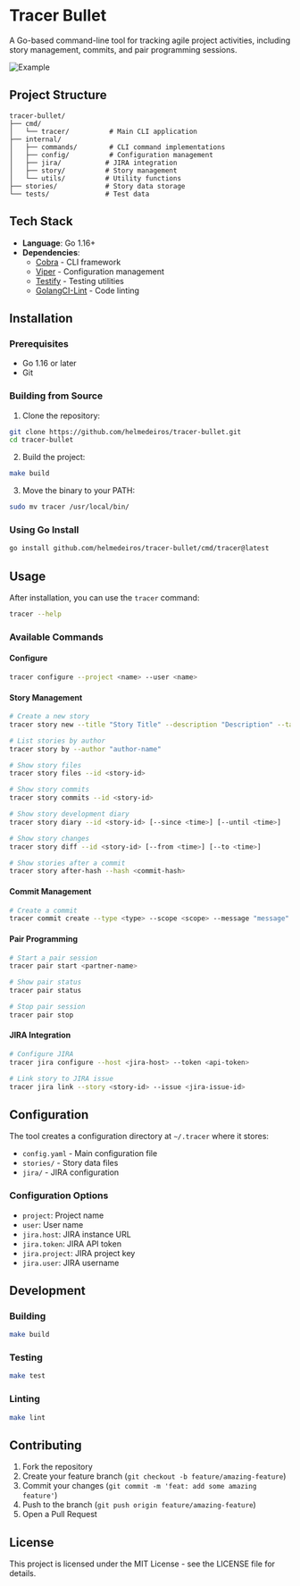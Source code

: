 # Tracer Bullet

A Go-based command-line tool for tracking agile project activities, including story management, commits, and pair programming sessions.

![Example](.github/tracer_example.gif)

## Project Structure

```
tracer-bullet/
├── cmd/
│   └── tracer/          # Main CLI application
├── internal/
│   ├── commands/        # CLI command implementations
│   ├── config/          # Configuration management
│   ├── jira/           # JIRA integration
│   ├── story/          # Story management
│   └── utils/          # Utility functions
├── stories/            # Story data storage
└── tests/              # Test data
```

## Tech Stack

- **Language**: Go 1.16+
- **Dependencies**:
  - [Cobra](https://github.com/spf13/cobra) - CLI framework
  - [Viper](https://github.com/spf13/viper) - Configuration management
  - [Testify](https://github.com/stretchr/testify) - Testing utilities
  - [GolangCI-Lint](https://golangci-lint.run/) - Code linting

## Installation

### Prerequisites

- Go 1.16 or later
- Git

### Building from Source

1. Clone the repository:

```bash
git clone https://github.com/helmedeiros/tracer-bullet.git
cd tracer-bullet
```

2. Build the project:

```bash
make build
```

3. Move the binary to your PATH:

```bash
sudo mv tracer /usr/local/bin/
```

### Using Go Install

```bash
go install github.com/helmedeiros/tracer-bullet/cmd/tracer@latest
```

## Usage

After installation, you can use the `tracer` command:

```bash
tracer --help
```

### Available Commands

#### Configure

```bash
tracer configure --project <name> --user <name>
```

#### Story Management

```bash
# Create a new story
tracer story new --title "Story Title" --description "Description" --tags "tag1,tag2"

# List stories by author
tracer story by --author "author-name"

# Show story files
tracer story files --id <story-id>

# Show story commits
tracer story commits --id <story-id>

# Show story development diary
tracer story diary --id <story-id> [--since <time>] [--until <time>]

# Show story changes
tracer story diff --id <story-id> [--from <time>] [--to <time>]

# Show stories after a commit
tracer story after-hash --hash <commit-hash>
```

#### Commit Management

```bash
# Create a commit
tracer commit create --type <type> --scope <scope> --message "message" [--body "body"] [--breaking] [--jira]
```

#### Pair Programming

```bash
# Start a pair session
tracer pair start <partner-name>

# Show pair status
tracer pair status

# Stop pair session
tracer pair stop
```

#### JIRA Integration

```bash
# Configure JIRA
tracer jira configure --host <jira-host> --token <api-token>

# Link story to JIRA issue
tracer jira link --story <story-id> --issue <jira-issue-id>
```

## Configuration

The tool creates a configuration directory at `~/.tracer` where it stores:

- `config.yaml` - Main configuration file
- `stories/` - Story data files
- `jira/` - JIRA configuration

### Configuration Options

- `project`: Project name
- `user`: User name
- `jira.host`: JIRA instance URL
- `jira.token`: JIRA API token
- `jira.project`: JIRA project key
- `jira.user`: JIRA username

## Development

### Building

```bash
make build
```

### Testing

```bash
make test
```

### Linting

```bash
make lint
```

## Contributing

1. Fork the repository
2. Create your feature branch (`git checkout -b feature/amazing-feature`)
3. Commit your changes (`git commit -m 'feat: add some amazing feature'`)
4. Push to the branch (`git push origin feature/amazing-feature`)
5. Open a Pull Request

## License

This project is licensed under the MIT License - see the LICENSE file for details.
